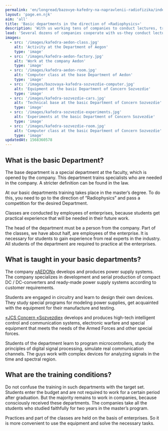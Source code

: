 ```yaml
---
permalink: 'en/longread/bazovye-kafedry-na-napravlenii-radiofizika/index.html'
layout: 'page.en.njk'
aim: 'all'
title: 'Basic departments in the direction of «Radiophysics»'
description: 'With us working tens of companies to conduct lectures, training, practice, taking the best...'
lead: 'Several dozens of companies cooperate with us-they conduct lectures, internships, practices, take the best students to work. But most of all we interact with the «Concern «Sozvezdie» and «AEGON». Both of these companies have opened basic departments at our faculty.'
images:
  - src: '/images/kafedra-aedon-class.jpg'
    alt: 'Activity at the Department of Aegon'
    type: 'image'
  - src: '/images/kafedra-aedon-factory.jpg'
    alt: 'Work at the company Aedon'
    type: 'image'
  - src: '/images/kafedra-aedon-room.jpg'
    alt: 'Computer class at the base Department of Aedon'
    type: 'image'
  - src: '/images/bazovaya-kafedra-sozvezdie-computer.jpg'
    alt: 'Equipment at the basic Department of Concern Sozvezdie'
    type: 'image'
  - src: '/images/kafedra-sozvezdie-cars.jpg'
    alt: 'Technical base at the basic Department of Concern Sozvezdie'
    type: 'image'
  - src: '/images/kafedra-sozvezdie-experiments.jpg'
    alt: 'Experiments at the basic Department of Concern Sozvezdie'
    type: 'image'
  - src: '/images/kafedra-sozvezdie-room.jpg'
    alt: 'Computer class at the basic Department of Concern Sozvezdie'
    type: 'image'
updatedAt: 1568360578
---
```

What is the basic Department?
-----------------------------

The base department is a special department at the faculty, which is opened by the company. This department trains specialists who are needed in the company. A stricter definition can be found in the law.

At our basic departments training takes place in the master’s degree. To do this, you need to go to the direction of “Radiophysics” and pass a competition for the desired Department.

Classes are conducted by employees of enterprises, because students get practical experience that will be needed in their future work.

The head of the department must be a person from the company. Part of the classes, we have about half, are employees of the enterprise. It is necessary for students to gain experience from real experts in the industry. All students of the department are required to practice at the enterprises.

What is taught in your basic departments?
-----------------------------------------

The company [«AEDON»](https://www.aedon.ru) develops and produces power supply systems. The company specializes in development and serial production of compact DC / DC-converters and ready-made power supply systems according to customer requirements.

Students are engaged in circuitry and learn to design their own devices. They study special programs for modeling power supplies, get acquainted with the equipment for their manufacture and testing.

[«JCS Concern «Sozvezdie»](https://sozvezdie.su) develops and produces high-tech intelligent control and communication systems, electronic warfare and special equipment that meets the needs of the Armed Forces and other special forces.

Students of the department learn to program microcontrollers, study the principles of digital signal processing, simulate real communication channels. The guys work with complex devices for analyzing signals in the time and spectral region.

What are the training conditions?
---------------------------------

Do not confuse the training in such departments with the target set. Students enter the budget and are not required to work for a certain period after graduation. But the majority remains to work in companies, because consciously received these departments. The companies take all the students who studied faithfully for two years in the master’s program.

Practices and part of the classes are held on the basis of enterprises. So it is more convenient to use the equipment and solve the necessary tasks.
